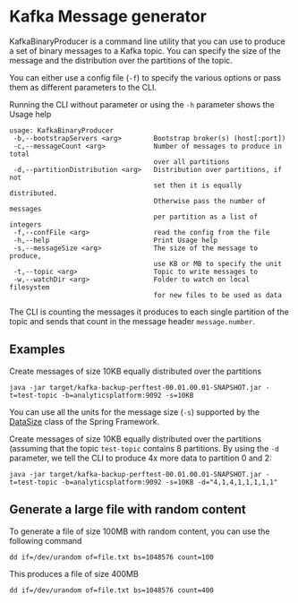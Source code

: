 # Kafka Message generator

KafkaBinaryProducer is a command line utility that you can use to produce a set of binary messages to a Kafka topic. You can specify the size of the message and the distribution over the partitions of the topic.

You can either use a config file (`-f`) to specify the various options or pass them as different parameters to the CLI. 

Running the CLI without parameter or using the `-h` parameter shows the Usage help

```
usage: KafkaBinaryProducer
 -b,--bootstrapServers <arg>        Bootstrap broker(s) (host[:port])
 -c,--messageCount <arg>            Number of messages to produce in total
                                    over all partitions
 -d,--partitionDistribution <arg>   Distribution over partitions, if not
                                    set then it is equally distributed.
                                    Otherwise pass the number of messages
                                    per partition as a list of integers
 -f,--confFile <arg>                read the config from the file
 -h,--help                          Print Usage help
 -s,--messageSize <arg>             The size of the message to produce,
                                    use KB or MB to specify the unit
 -t,--topic <arg>                   Topic to write messages to
 -w,--watchDir <arg>                Folder to watch on local filesystem
                                    for new files to be used as data
```

The CLI is counting the messages it produces to each single partition of the topic and sends that count in the message header `message.number`. 

## Examples

Create messages of size 10KB equally distributed over the partitions

```
java -jar target/kafka-backup-perftest-00.01.00.01-SNAPSHOT.jar -t=test-topic -b=analyticsplatform:9092 -s=10KB
```

You can use all the units for the message size (`-s`) supported by the [DataSize](https://docs.spring.io/spring/docs/current/javadoc-api/org/springframework/util/unit/DataSize.html) class of the Spring Framework. 

Create messages of size 10KB equally distributed over the partitions (assuming that the topic `test-topic` contains 8 partitions. By using the `-d` parameter, we tell the CLI to produce 4x more data to partition 0 and 2:

```
java -jar target/kafka-backup-perftest-00.01.00.01-SNAPSHOT.jar -t=test-topic -b=analyticsplatform:9092 -s=10KB -d="4,1,4,1,1,1,1,1"
```


## Generate a large file with random content

To generate a file of size 100MB with random content, you can use the following command

```
dd if=/dev/urandom of=file.txt bs=1048576 count=100
```

This produces a file of size 400MB

```
dd if=/dev/urandom of=file.txt bs=1048576 count=400
```

